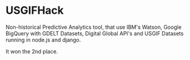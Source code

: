 # USGIFHack

Non-historical Predictive Analytics tool, that use IBM's Watson, Google BigQuery with GDELT Datasets, Digital Global API's 
and USGIF Datasets running in node.js and django.

It won the 2nd place.
